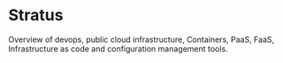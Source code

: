 Stratus
=======

Overview of devops, public cloud infrastructure, Containers, PaaS, FaaS, Infrastructure as code and configuration management tools.


